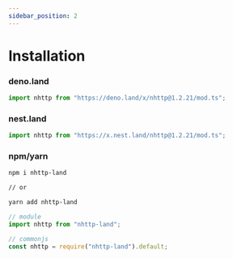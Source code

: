 ```yaml
---
sidebar_position: 2
---
```


# Installation

### deno.land

```ts
import nhttp from "https://deno.land/x/nhttp@1.2.21/mod.ts";
```

### nest.land

```ts
import nhttp from "https://x.nest.land/nhttp@1.2.21/mod.ts";
```

### npm/yarn

```bash
npm i nhttp-land

// or

yarn add nhttp-land
```

```ts
// module
import nhttp from "nhttp-land";

// commonjs
const nhttp = require("nhttp-land").default;
```